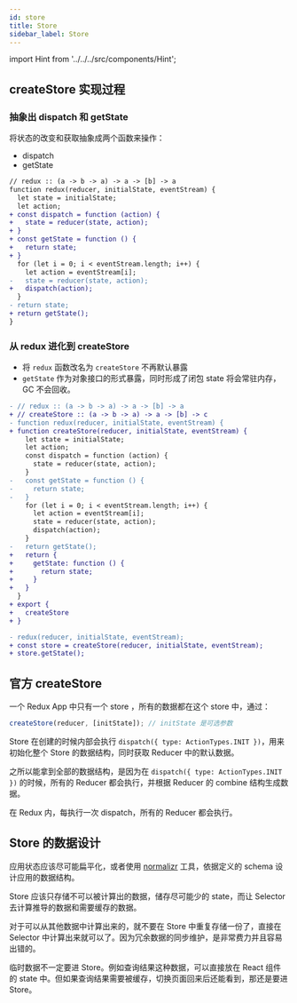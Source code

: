 ```yaml
---
id: store
title: Store
sidebar_label: Store
---
```


import Hint from '../../../src/components/Hint';

## createStore 实现过程

### 抽象出 dispatch 和 getState

将状态的改变和获取抽象成两个函数来操作：

- dispatch
- getState

```diff js
// redux :: (a -> b -> a) -> a -> [b] -> a
function redux(reducer, initialState, eventStream) {
  let state = initialState;
  let action;
+ const dispatch = function (action) {
+   state = reducer(state, action);
+ }
+ const getState = function () {
+   return state;
+ }
  for (let i = 0; i < eventStream.length; i++) {
    let action = eventStream[i];
-   state = reducer(state, action);
+   dispatch(action);
  }
- return state;
+ return getState();
}
```

### 从 redux 进化到 createStore

- 将 `redux` 函数改名为 `createStore` 不再默认暴露
- `getState` 作为对象接口的形式暴露，同时形成了闭包 state 将会常驻内存，GC 不会回收。

```diff js
- // redux :: (a -> b -> a) -> a -> [b] -> a
+ // createStore :: (a -> b -> a) -> a -> [b] -> c
- function redux(reducer, initialState, eventStream) {
+ function createStore(reducer, initialState, eventStream) {
    let state = initialState;
    let action;
    const dispatch = function (action) {
      state = reducer(state, action);
    }
-   const getState = function () {
-     return state;
-   }
    for (let i = 0; i < eventStream.length; i++) {
      let action = eventStream[i];
      state = reducer(state, action);
      dispatch(action);
    }
-   return getState();
+   return {
+     getState: function () {
+       return state;
+     }
+   }
  }
+ export {
+   createStore
+ }
```

```diff
- redux(reducer, initialState, eventStream);
+ const store = createStore(reducer, initialState, eventStream);
+ store.getState();
```

## 官方 createStore

一个 Redux App 中只有一个 store ，所有的数据都在这个 store 中，通过：

```javascript
createStore(reducer, [initState]); // initState 是可选参数
```

Store 在创建的时候内部会执行 `dispatch({ type: ActionTypes.INIT })`，用来初始化整个 Store 的数据结构，同时获取 Reducer 中的默认数据。

之所以能拿到全部的数据结构，是因为在 `dispatch({ type: ActionTypes.INIT })` 的时候，所有的 Reducer 都会执行，并根据 Reducer 的 combine 结构生成数据。

<Hint type="warning">在 Redux 内，每执行一次 dispatch，所有的 Reducer 都会执行。</Hint>

## Store 的数据设计

<Hint type="best">应用状态应该尽可能扁平化，或者使用 [normalizr](https://github.com/paularmstrong/normalizr) 工具，依据定义的 schema 设计应用的数据结构。</Hint>

<Hint type="best">Store 应该只存储不可以被计算出的数据，储存尽可能少的 state，而让 Selector 去计算推导的数据和需要缓存的数据。</Hint>

对于可以从其他数据中计算出来的，就不要在 Store 中重复存储一份了，直接在 Selector 中计算出来就可以了。因为冗余数据的同步维护，是非常费力并且容易出错的。

临时数据不一定要进 Store。例如查询结果这种数据，可以直接放在 React 组件的 state 中。但如果查询结果需要被缓存，切换页面回来后还能看到，那还是要进 Store。
